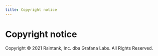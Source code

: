 ```yaml
---
title: Copyright notice
---
```


# Copyright notice

Copyright &#169; 2021 Raintank, Inc. dba Grafana Labs. All Rights Reserved.
